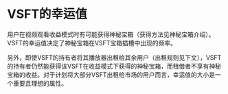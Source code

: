 # VSFT的幸运值

用户在视频观看收益模式时有可能获得神秘宝箱（获得方法见神秘宝箱介绍）。VSFT的幸运值决定了神秘宝箱在VSFT宝箱插槽中出现的频率。

另外，即使VSFT的持有者将其播放器出租给其余用户（出租规则见下文），VSFT的持有者仍然能获得该VSFT在收益模式下获得的神秘宝箱，而租借者不享有神秘宝箱的收益。对于计划将大部分VSFT出租给市场的用户而言，幸运值的大小是一个重要且理想的属性。
